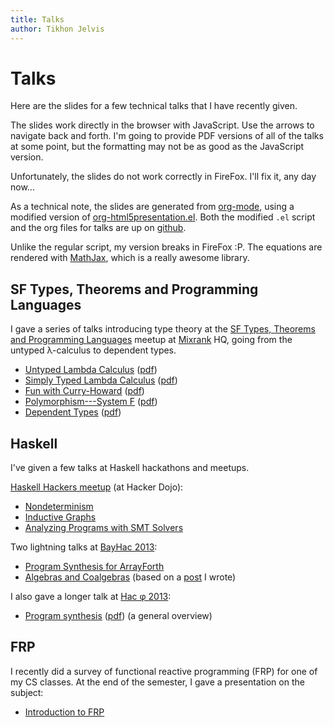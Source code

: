 ```yaml
---
title: Talks
author: Tikhon Jelvis
---
```


<div class="content">

# Talks

Here are the slides for a few technical talks that I have recently given.

The slides work directly in the browser with JavaScript. Use the arrows to navigate back and forth. I'm going to provide PDF versions of all of the talks at some point, but the formatting may not be as good as the JavaScript version.

Unfortunately, the slides do not work correctly in FireFox. I'll fix it, any day now...

As a technical note, the slides are generated from [org-mode](http://orgmode.org), using a modified version of  [org-html5presentation.el](https://gist.github.com/kinjo/509761). Both the modified `.el` script and the org files for talks are up on [github](https://github.com/TikhonJelvis/talks).

Unlike the regular script, my version breaks in FireFox :P. The equations are rendered with [MathJax](http://mathjax.org), which is a really awesome library. 

</div>
<div class="content">

## SF Types, Theorems and Programming Languages

I gave a series of talks introducing type theory at the [SF Types, Theorems and Programming Languages](http://www.meetup.com/SF-Types-Theorems-and-Programming-Languages/) meetup at [Mixrank](http://mixrank.com) HQ, going from the untyped λ-calculus to dependent types.

  * [Untyped Lambda Calculus](untyped-lambda-calculus.html) ([pdf](untyped-lambda-calculus.pdf))
  * [Simply Typed Lambda Calculus](stlc.html) ([pdf](stlc.pdf))
  * [Fun with Curry-Howard](curry-howard.html) ([pdf](curry-howard.pdf))
  * [Polymorphism---System F](system-f.html) ([pdf](system-f.pdf))
  * [Dependent Types](dependent-types.html) ([pdf](dependent-types.pdf))
  
## Haskell

I've given a few talks at Haskell hackathons and meetups.

<div></div>

[Haskell Hackers meetup][haskell-hackers] (at Hacker Dojo):

  * [Nondeterminism](nondeterminism.html) 
  * [Inductive Graphs](inductive-graphs.html)
  * [Analyzing Programs with SMT Solvers](analyzing-programs-with-smt.html)

Two lightning talks at [BayHac 2013](http://www.haskell.org/haskellwiki/BayHac2013):

  * [Program Synthesis for ArrayForth](af-slides.html)
  * [Algebras and Coalgebras](algebras.html) (based on a [post](http://stackoverflow.com/questions/16015020/what-does-coalgebra-mean-in-the-context-of-programming/16022059#16022059) I wrote)

I also gave a longer talk at [Hac φ 2013](http://www.haskell.org/haskellwiki/Hac_%CF%86):

  * [Program synthesis](synthesis-slides.html) ([pdf](synthesis-slides.pdf)) (a general overview)

## FRP 

I recently did a survey of functional reactive programming (FRP) for one of my CS classes. At the end of the semester, I gave a presentation on the subject:

  * [Introduction to FRP](frp-slides.html)
  
</div>

[haskell-hackers]: http://www.meetup.com/haskellhackersathackerdojo/